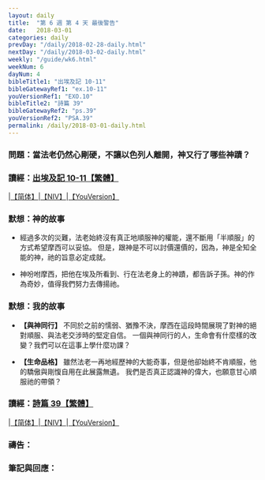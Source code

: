 ```yaml
---
layout: daily
title:  "第 6 週 第 4 天 最後警告"
date:   2018-03-01
categories: daily
prevDay: "/daily/2018-02-28-daily.html"
nextDay: "/daily/2018-03-02-daily.html"
weekly: "/guide/wk6.html"
weekNum: 6
dayNum: 4
bibleTitle1: "出埃及記 10-11"
bibleGatewayRef1: "ex.10-11"
youVersionRef1: "EXO.10"
bibleTitle2: "詩篇 39"
bibleGatewayRef2: "ps.39"
youVersionRef2: "PSA.39"
permalink: /daily/2018-03-01-daily.html
---
```


### 問題：當法老仍然心剛硬，不讓以色列人離開，神又行了哪些神蹟？

### 讀經：[出埃及記 10-11【繁體】](https://www.biblegateway.com/passage/?search=ex.10-11&version=CUVMPT)

|[【简体】](https://www.biblegateway.com/passage/?search=ex.10-11&version=CUVMPS)|[【NIV】](https://www.biblegateway.com/passage/?search=ex.10-11&version=NIV)|[【YouVersion】](https://www.bible.com/zh-TW/bible/46/EXO.10.CUNP)

### 默想：神的故事
+ 經過多次的災難，法老始終沒有真正地順服神的權能，還不斷用「半順服」的方式希望摩西可以妥協。
但是，跟神是不可以討價還價的，因為，神是全知全能的神，祂的旨意必定成就。

+ 神吩咐摩西，把他在埃及所看到、行在法老身上的神蹟，都告訴子孫。神的作為奇妙，值得我們努力去傳揚祂。

### 默想：我的故事
+ **【與神同行】** 不同於之前的懦弱、猶豫不決，摩西在這段時間展現了對神的絕對順服、與法老交涉時的堅定自信。
一個與神同行的人，生命會有什麼樣的改變？我們可以在這事上學什麼功課？

+ **【生命品格】** 雖然法老一再地經歷神的大能奇事，但是他卻始終不肯順服，他的驕傲與剛愎自用在此展露無遺。
我們是否真正認識神的偉大，也願意甘心順服祂的帶領？

### 讀經：[詩篇 39【繁體】](https://www.biblegateway.com/passage/?search=ps.39&version=CUVMPT)

|[【简体】](https://www.biblegateway.com/passage/?search=ps.39&version=CUVMPS)|[【NIV】](https://www.biblegateway.com/passage/?search=ps.39&version=NIV)|[【YouVersion】](https://www.bible.com/zh-TW/bible/46/PSA.39.CUNP)

### 禱告：

### 筆記與回應：
